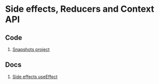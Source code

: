 # Side effects, Reducers and Context API

## Code

1. [Snapshots project](https://github.com/academind/react-complete-guide-code/tree/10-side-effects-reducers-context-api)

## Docs

1. [Side effects useEffect](SideEffects.md)
